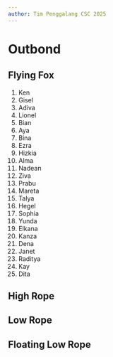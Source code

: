 ```yaml
---
author: Tim Penggalang CSC 2025
---
```

# Outbond

## Flying Fox
1. Ken
1. Gisel
1. Adiva
1. Lionel
1. Bian
1. Aya
1. Bina
1. Ezra
1. Hizkia
1. Alma
1. Nadean
1. Ziva
1. Prabu
1. Mareta
1. Talya
1. Hegel
1. Sophia
1. Yunda
1. Elkana
1. Kanza
1. Dena
1. Janet
1. Raditya
1. Kay
1. Dita

## High Rope
## Low Rope
## Floating Low Rope
